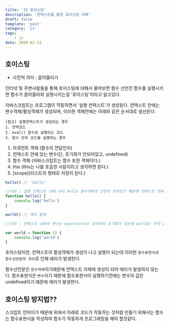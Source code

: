 ```yaml
---
title: 'JS 호이스팅'
description: '컨텍스트를 통한 호이스팅 이해'
draft: false
template: 'post'
category: 'js'
tags:
    - js
date: 2020-02-13
---
```


## 호이스팅

-   사전적 의미 : 끌어올리기

인터넷 및 주변사람들을 통해 호이스팅에 대해서 물어보면
함수 선언전 함수를 실행시키면 함수가 끌어올라와 실행시키는걸 '호이스팅'이라고 알고있다.

자바스크립트는 프로그램이 작동하면서 '실행 컨텍스트'가 생성된다.
컨텍스트 안에는 변수객체/활성객체가 생성되며, 이러한 객체안에는
아래와 같은 순서대로 생선된다.

```
(참고) 실행컨텍스트가 생성되는 경우
1. 전역코드
2. eval() 함수로 실행되는 코드
3. 함수 안의 코드를 실행하는 경우
```

1. 아큐먼트 객체 (함수의 전달인자)
2. 컨텍스트 안에 있는 변수(단, 초기화가 안되어있고, undefined)
3. 함수 객체 (자바스크립트는 함수 또한 객체이다.)
4. this (this는 나를 호출한 사람이라고 생각하면 된다.)
5. [scope](리스트의 형태로 저장이 된다.)

```js
hello() // 'hello'

//이유 : 실행 컨텍스트 내에 이미 hello 함수객체가 선언이 되어있기 떄문에 컨텍스트 안에서는 어디서든 부르든 실행이 가능하다
function hello() {
    console.log('hello')
}

world() // 에러 발생

//이유 : 컨텍스트 내에서 변수는 expresstion 되어야지 초기화가 되는데 world는 아직 undefined이기 떄문에 에러가 발생된다.

var world = function () {
    console.log('world')
}
```

호이스팅이란, 컨텍스트의 활성객체가 생성이 나고 실행이 되는데 이러한 `함수표현식과 함수선언문의 차이`로 인해 에러가 발생한다.

함수선언문은 `함수객체`이기때문에 컨텍스트 자체에 생성이 되어 에러가 발생하지 않는다.
함수표현식은 `변수`이기 때문에 함수표현식이 실행하기전에는 변수의 값은 undefined이기 떄문에 에러가 발생한다.

## 호이스팅 방지법??

스크립트 언어이기 때문에 위에서 아래로 코드가 작동하는 것처럼 만들기 위해서는 함수는 함수표현식을 작성하여 함수가 작동하게 프로그래밍을 해야 할것같다.

